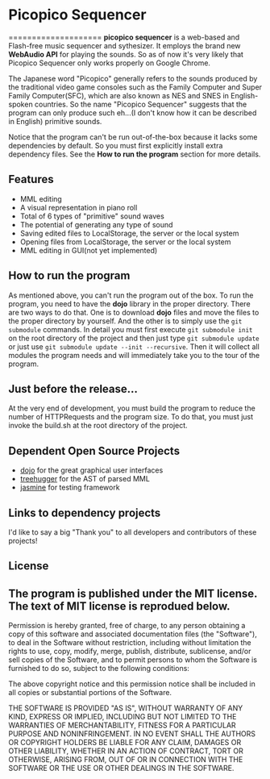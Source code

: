 # Picopico Sequencer
====================
__picopico sequencer__ is a web-based and Flash-free music sequencer and sythesizer.
It employs the brand new __WebAudio API__ for playing the sounds. So as of now it's very likely that Picopico Sequencer only works properly on
Google Chrome.

The Japanese word "Picopico" generally refers to the sounds produced by the traditional video game consoles such as the Family Computer and
Super Family Computer(SFC), which are also known as NES and SNES in English-spoken countries. So the name "Picopico Sequencer" suggests that
the program can only produce such eh...(I don't know how it can be described in English) primitive sounds.

Notice that the program can't be run out-of-the-box because it lacks some dependencies by default. So you must first explicitly install extra
dependency files.
See the __How to run the program__ section for more details.

## Features
  * MML editing
  * A visual representation in piano roll
  * Total of 6 types of "primitive" sound waves
  * The potential of generating any type of sound
  * Saving edited files to LocalStorage, the server or the local system
  * Opening files from LocalStorage, the server or the local system
  * MML editing in GUI(not yet implemented)

## How to run the program
As mentioned above, you can't run the program out of the box. To run the program, you need to have the __dojo__ library in the proper directory.
There are two ways to do that. One is to download __dojo__ files and move the files to the proper directory by yourself.
And the other is to simply use the `git submodule` commands. In detail you must first execute `git submodule init` on the root directory of the
project and then just type `git submodule update` or just use `git submodule update --init --recursive`. Then it will collect all modules the
program needs and will immediately take you to the tour of the program.

## Just before the release...
At the very end of development, you must build the program to reduce the number of HTTPRequests and the program size. To do that, you must just
invoke the build.sh at the root directory of the project.

## Dependent Open Source Projects
  * [dojo] for the great graphical user interfaces
  * [treehugger] for the AST of parsed MML
  * [jasmine] for testing framework

## Links to dependency projects
I'd like to say a big "Thank you" to all developers and contributors of these projects!

[dojo]: http://dojotoolkit.org/
[treehugger]: http://github.com/ajaxorg/treehugger
[jasmine]: https://jasmine.github.io/

## License
The program is published under the MIT license. The text of MIT license is reprodued below.
------------------
Permission is hereby granted, free of charge, to any person obtaining a copy of this
software and associated documentation files (the "Software"), to deal in the Software
without restriction, including without limitation the rights to use, copy, modify,
merge, publish, distribute, sublicense, and/or sell copies of the Software, and to
permit persons to whom the Software is furnished to do so, subject to the following
conditions:

The above copyright notice and this permission notice shall be included in all copies
or substantial portions of the Software.

THE SOFTWARE IS PROVIDED "AS IS", WITHOUT WARRANTY OF ANY KIND, EXPRESS OR IMPLIED,
INCLUDING BUT NOT LIMITED TO THE WARRANTIES OF MERCHANTABILITY, FITNESS FOR A
PARTICULAR PURPOSE AND NONINFRINGEMENT. IN NO EVENT SHALL THE AUTHORS OR COPYRIGHT
HOLDERS BE LIABLE FOR ANY CLAIM, DAMAGES OR OTHER LIABILITY, WHETHER IN AN ACTION
OF CONTRACT, TORT OR OTHERWISE, ARISING FROM, OUT OF OR IN CONNECTION WITH THE
SOFTWARE OR THE USE OR OTHER DEALINGS IN THE SOFTWARE.
